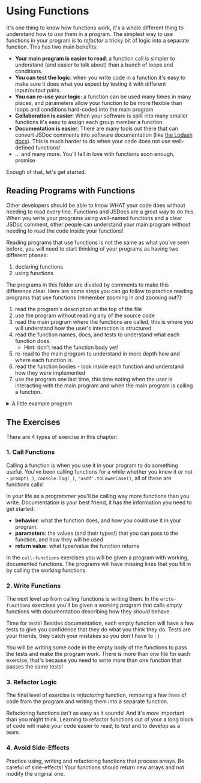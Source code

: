# Using Functions

It's one thing to know how functions work, it's a whole different thing to
understand how to _use_ them in a program. The simplest way to use functions in
your program is to _refactor_ a tricky bit of logic into a separate function.
This has two main benefits:

- **Your main program is easier to read**: a function call is simpler to
  understand (and easier to talk about) than a bunch of loops and conditions.
- **You can test the logic**: when you write code in a function it's easy to
  make sure it does what you expect by testing it with different input/output
  pairs.
- **You can re-use your logic**: a function can be used many times in many
  places, and parameters allow your function to be more flexible than loops and
  conditions hard-coded into the main program
- **Collaboration is easier**: When your software is split into many smaller
  functions it's easy to assign each group member a function.
- **Documentation is easier**: There are many tools out there that can convert
  JSDoc comments into software documentation (like
  [the Lodash docs](https://lodash.com/docs/4.17.15)). This is much harder to do
  when your code does not use well-defined functions!
- ... and many more. You'll fall in love with functions soon enough, promise

Enough of that, let's get started.

## Reading Programs with Functions

Other developers should be able to know WHAT your code does without needing to
read every line. Functions and JSDocs are a great way to do this. When you write
your programs using well-named functions and a clear JSDoc comment, other people
can understand your main program without needing to read the code inside your
functions!

Reading programs that use functions is not the same as what you've seen before,
you will need to start thinking of your programs as having two different phases:

1. declaring functions
2. using functions

The programs in this folder are divided by comments to make this difference
clear. Here are some steps you can go follow to practice reading programs that
use functions (remember zooming in and zooming out?):

1. read the program's description at the top of the file
2. use the program without reading any of the source code
3. read the main program where the functions are called, this is where you will
   understand how the user's interaction is structured
4. read the function names, docs, and tests to understand what each function
   does.
   - Hint: don't read the function body yet!
5. re-read to the main program to understand in more depth how and where each
   function is.
6. read the function bodies - look inside each function and understand how they
   were implemented
7. use the program one last time, this time noting when the user is interacting
   with the main program and when the main program is calling a function.

<details>
<summary>A little example program</summary>

```js
'use strict';

/*

  a little program to reverse the user's input

*/

/* ===== declare functions ===== */

/**
 * reverses it's argument and returns as a new string
 * @param {string} text - the string to reverse
 * @returns {string} the reversed text
 */
const reverseString = (text = '') => {
	let backwards = '';
	for (const character of text) {
		backwards = character + backwards;
	}
	return backwards;
};
console.assert(reverseString('') === '', 'Test 1');
console.assert(reverseString('1234') === '4321', 'Test 2');
console.assert(reverseString('abc') === 'cba', 'Test 3');
console.assert(reverseString('.-{|}-.') === '.-}|{-.', 'Test 4');
console.assert(reverseString('ooo') === 'ooo', 'Test 5');

/* ===== main program (use functions) ===== */

// -- gather user input --
let input = null;
while (input === null) {
	input = prompt('enter some text to reverse');
}

// -- use your program logic --
const output = reverseString(input);

// -- display result for the user --
const message = `before: "${input}"
after: "${output}"`;
alert(message);

// -- log for developers --
console.log(input, output);
```

</details>

## The Exercises

There are 4 types of exercise in this chapter:

### 1. Call Functions

Calling a function is when you use it in your program to do something useful.
You've been calling functions for a while whether you knew it or not -
`prompt(_)`, `console.log(_)`, `'asdf'.toLowerCase()`, all of these are
functions calls!

In your life as a programmer you'll be calling way more functions than you
write. Documentation is your best friend, it has the information you need to get
started:

- **behavior**: what the function does, and how you could use it in your
  program.
- **parameters**: the values (and their types!) that you can pass to the
  function, and how they will be used
- **return value**: what type/value the function returns

In the `call-functions` exercises you will be given a program with working,
documented functions. The programs will have missing lines that you fill in by
calling the working functions.

### 2. Write Functions

The next level up from calling functions is writing them. In the
`write-functions` exercises you'll be given a working program that calls empty
functions with documentation describing how they _should_ behave.

Time for tests! Besides documentation, each empty function will have a few tests
to give you confidence that they do what you think they do. Tests are your
friends, they catch your mistakes so you don't have to : )

You will be writing some code in the empty body of the functions to pass the
tests and make the program work. There is more than one file for each exercise,
that's because you need to write more than one function that passes the same
tests!

### 3. Refactor Logic

The final level of exercise is _refactoring_ function, removing a few lines of
code from the program and writing them into a separate function.

Refactoring functions isn't as easy as it sounds! And it's more important than
you might think. Learning to refactor functions out of your a long block of code
will make your code easier to read, to test and to develop as a team.

### 4. Avoid Side-Effects

Practice using, writing and refactoring functions that process arrays. Be
careful of side-effects! Your functions should return new arrays and not modify
the original one.
